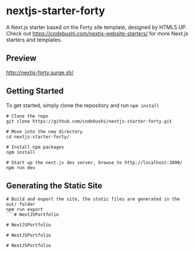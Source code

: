 # nextjs-starter-forty
A Next.js starter based on the Forty site template, designed by HTML5 UP. Check out https://codebushi.com/nextjs-website-starters/ for more Next.js starters and templates.

## Preview

http://nextjs-forty.surge.sh/

## Getting Started

To get started, simply clone the repository and run `npm install`

```
# Clone the repo
git clone https://github.com/codebushi/nextjs-starter-forty.git

# Move into the new directory
cd nextjs-starter-forty/

# Install npm packages
npm install

# Start up the next.js dev server, browse to http://localhost:3000/
npm run dev
```

## Generating the Static Site

```
# Build and export the site, the static files are generated in the out/ folder
npm run export
```#   N e x t J S P o r t f o l i o  
 #   N e x t J S P o r t f o l i o  
 #   N e x t J S P o r t f o l i o  
 #   N e x t J S P o r t f o l i o  
 